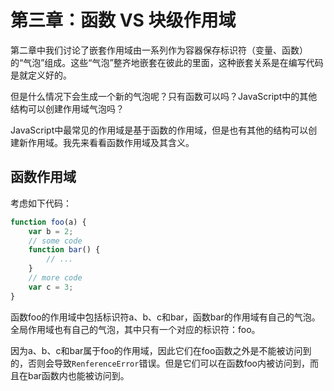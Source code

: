 # 第三章：函数 VS 块级作用域

第二章中我们讨论了嵌套作用域由一系列作为容器保存标识符（变量、函数）的“气泡”组成。这些“气泡”整齐地嵌套在彼此的里面，这种嵌套关系是在编写代码是就定义好的。

但是什么情况下会生成一个新的气泡呢？只有函数可以吗？JavaScript中的其他结构可以创建作用域气泡吗？

JavaScript中最常见的作用域是基于函数的作用域，但是也有其他的结构可以创建新作用域。我先来看看函数作用域及其含义。

## 函数作用域

考虑如下代码：
```js
function foo(a) {
    var b = 2;
    // some code
    function bar() {
        // ...
    }
    // more code
    var c = 3;
}
```
函数foo的作用域中包括标识符a、b、c和bar，函数bar的作用域有自己的气泡。全局作用域也有自己的气泡，其中只有一个对应的标识符：foo。

因为a、b、c和bar属于foo的作用域，因此它们在foo函数之外是不能被访问到的，否则会导致`RenferenceError`错误。但是它们可以在函数foo内被访问到，而且在bar函数内也能被访问到。



